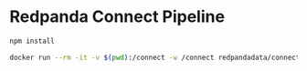 # Redpanda Connect Pipeline

```bash
npm install
```

```bash
docker run --rm -it -v $(pwd):/connect -w /connect redpandadata/connect:4.39 run
```
